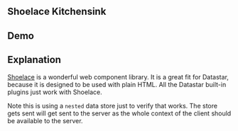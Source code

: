 ## Shoelace Kitchensink

## Demo

<link rel="stylesheet" href="https://cdn.jsdelivr.net/npm/@shoelace-style/shoelace@2.15.1/cdn/themes/dark.css" />
<script type="module" src="https://cdn.jsdelivr.net/npm/@shoelace-style/shoelace@2.15.1/cdn/shoelace-autoloader.js"></script>

<div
    id="shoelace_kitchensink"
    data-on-load="$get('/examples/shoelace_kitchensink/data')"
>
</div>

## Explanation

[Shoelace](https://shoelace.style/) is a wonderful web component library. It is a great fit for Datastar, because it is designed to be used with plain HTML. All the Datastar built-in plugins just work with Shoelace.

Note this is using a `nested` data store just to verify that works. The store gets sent will get sent to the server as the whole context of the client should be available to the server.
